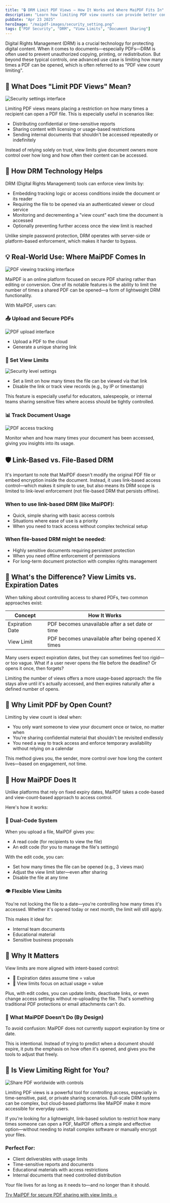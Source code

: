```yaml
---
title: "🔒 DRM Limit PDF Views – How It Works and Where MaiPDF Fits In"
description: "Learn how limiting PDF view counts can provide better control over your sensitive documents and how MaiPDF's simple approach makes document security accessible."
pubDate: "Apr 23 2025"
heroImage: "/maipdf-images/security_setting.png"
tags: ["PDF Security", "DRM", "View Limits", "Document Sharing"]
---
```


Digital Rights Management (DRM) is a crucial technology for protecting digital content. When it comes to documents—especially PDFs—DRM is often used to prevent unauthorized copying, printing, or redistribution. But beyond these typical controls, one advanced use case is limiting how many times a PDF can be opened, which is often referred to as "PDF view count limiting".

## 🧠 What Does "Limit PDF Views" Mean?

![Security settings interface](/maipdf-images/security_setting.png)

Limiting PDF views means placing a restriction on how many times a recipient can open a PDF file. This is especially useful in scenarios like:

- Distributing confidential or time-sensitive reports
- Sharing content with licensing or usage-based restrictions
- Sending internal documents that shouldn't be accessed repeatedly or indefinitely

Instead of relying solely on trust, view limits give document owners more control over how long and how often their content can be accessed.

## 🔐 How DRM Technology Helps

DRM (Digital Rights Management) tools can enforce view limits by:

- Embedding tracking logic or access conditions inside the document or its reader
- Requiring the file to be opened via an authenticated viewer or cloud service
- Monitoring and decrementing a "view count" each time the document is accessed
- Optionally preventing further access once the view limit is reached

Unlike simple password protection, DRM operates with server-side or platform-based enforcement, which makes it harder to bypass.

## 💡 Real-World Use: Where MaiPDF Comes In

![PDF viewing tracking interface](/maipdf-images/check_pdf_open_result.png)

MaiPDF is an online platform focused on secure PDF sharing rather than editing or conversion. One of its notable features is the ability to limit the number of times a shared PDF can be opened—a form of lightweight DRM functionality.

With MaiPDF, users can:

### 📤 Upload and Secure PDFs

![PDF upload interface](/maipdf-images/upload_section.png)

- Upload a PDF to the cloud
- Generate a unique sharing link

### 🔢 Set View Limits

![Security level settings](/maipdf-images/security_level_in_pdf_setting.png)

- Set a limit on how many times the file can be viewed via that link
- Disable the link or track view records (e.g., by IP or timestamp)

This feature is especially useful for educators, salespeople, or internal teams sharing sensitive files where access should be tightly controlled.

### 📊 Track Document Usage

![PDF access tracking](/maipdf-images/check_pdf_open_result.png)

Monitor when and how many times your document has been accessed, giving you insights into its usage.

## 🛡️ Link-Based vs. File-Based DRM

It's important to note that MaiPDF doesn't modify the original PDF file or embed encryption inside the document. Instead, it uses link-based access control—which makes it simple to use, but also means its DRM scope is limited to link-level enforcement (not file-based DRM that persists offline).

### When to use link-based DRM (like MaiPDF):
- Quick, simple sharing with basic access controls
- Situations where ease of use is a priority
- When you need to track access without complex technical setup

### When file-based DRM might be needed:
- Highly sensitive documents requiring persistent protection
- When you need offline enforcement of permissions
- For long-term document protection with complex rights management

## 🔄 What's the Difference? View Limits vs. Expiration Dates

When talking about controlling access to shared PDFs, two common approaches exist:

| Concept | How It Works |
|---------|-------------|
| Expiration Date | PDF becomes unavailable after a set date or time |
| View Limit | PDF becomes unavailable after being opened X times |

Many users expect expiration dates, but they can sometimes feel too rigid—or too vague. What if a user never opens the file before the deadline? Or opens it once, then forgets?

Limiting the number of views offers a more usage-based approach: the file stays alive until it's actually accessed, and then expires naturally after a defined number of opens.

## 🎯 Why Limit PDF by Open Count?

Limiting by view count is ideal when:

- You only want someone to view your document once or twice, no matter when
- You're sharing confidential material that shouldn't be revisited endlessly
- You need a way to track access and enforce temporary availability without relying on a calendar

This method gives you, the sender, more control over how long the content lives—based on engagement, not time.

## 🧩 How MaiPDF Does It

Unlike platforms that rely on fixed expiry dates, MaiPDF takes a code-based and view-count-based approach to access control.

Here's how it works:

### 🔑 Dual-Code System

When you upload a file, MaiPDF gives you:

- A read code (for recipients to view the file)
- An edit code (for you to manage the file's settings)

With the edit code, you can:

- Set how many times the file can be opened (e.g., 3 views max)
- Adjust the view limit later—even after sharing
- Disable the file at any time

### 👁 Flexible View Limits

You're not locking the file to a date—you're controlling how many times it's accessed.
Whether it's opened today or next month, the limit will still apply.

This makes it ideal for:

- Internal team documents
- Educational material
- Sensitive business proposals

## 🧠 Why It Matters

View limits are more aligned with intent-based control:

- 📅 Expiration dates assume time = value
- 👀 View limits focus on actual usage = value

Plus, with edit codes, you can update limits, deactivate links, or even change access settings without re-uploading the file. That's something traditional PDF protections or email attachments can't do.

### 🚫 What MaiPDF Doesn't Do (By Design)

To avoid confusion: MaiPDF does not currently support expiration by time or date.

This is intentional. Instead of trying to predict when a document should expire, it puts the emphasis on how often it's opened, and gives you the tools to adjust that freely.

## 🧭 Is View Limiting Right for You?

![Share PDF worldwide with controls](/maipdf-images/share_pdf_wordwide.png)

Limiting PDF views is a powerful tool for controlling access, especially in time-sensitive, paid, or private sharing scenarios. Full-scale DRM systems can be complex, but cloud-based platforms like MaiPDF make it more accessible for everyday users.

If you're looking for a lightweight, link-based solution to restrict how many times someone can open a PDF, MaiPDF offers a simple and effective option—without needing to install complex software or manually encrypt your files.

### Perfect For:
- Client deliverables with usage limits
- Time-sensitive reports and documents
- Educational materials with access restrictions
- Internal documents that need controlled distribution

Your file lives for as long as it needs to—and no longer than it should.

[Try MaiPDF for secure PDF sharing with view limits →](https://maipdf.com)